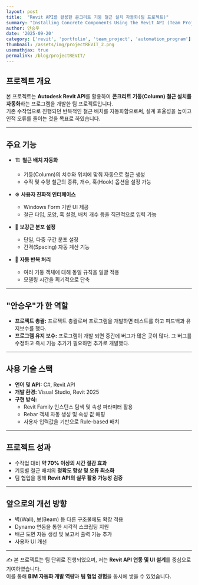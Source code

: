 ```yaml
---
layout: post
title:  "Revit API를 활용한 콘크리트 기둥 철근 설치 자동화(팀 프로젝트)"
summary: "Installing Concrete Components Using the Revit API (Team Project)"
author: 안승우
date: '2025-09-20'
category: ['revit', 'portfolio', 'team_project', 'automation_program']
thumbnail: /assets/img/projectREVIT_2.png
usemathjax: true
permalink: /blog/projectREVIT/
---
```



## 프로젝트 개요

본 프로젝트는 **Autodesk Revit API**를 활용하여 **콘크리트 기둥(Column) 철근 설치를 자동화**하는 프로그램을 개발한 팀 프로젝트입니다.  
기존 수작업으로 진행되던 반복적인 철근 배치를 자동화함으로써, 설계 효율성을 높이고 인적 오류를 줄이는 것을 목표로 하였습니다.  

---

## 주요 기능

- 🏗 **철근 배치 자동화**  
  - 기둥(Column)의 치수와 위치에 맞춰 자동으로 철근 생성  
  - 수직 및 수평 철근의 종류, 개수, 훅(Hook) 옵션을 설정 가능  

- ⚙️ **사용자 친화적 인터페이스**  
  - Windows Form 기반 UI 제공  
  - 철근 타입, 모양, 훅 설정, 배치 개수 등을 직관적으로 입력 가능  

- 📐 **보강근 분포 설정**  
  - 단일, 다중 구간 분포 설정  
  - 간격(Spacing) 자동 계산 기능  

- 🔁 **자동 반복 처리**  
  - 여러 기둥 객체에 대해 동일 규칙을 일괄 적용  
  - 모델링 시간을 획기적으로 단축  

---



## "안승우"가 한 역할
- **프로젝트 총괄:**  프로젝트 총괄로써 프로그램을 개발하면 테스트를 하고 피드백과 유지보수를 했다.
- **프로그램 유지 보수:** 프로그램이 개발 되면 중간에 버그가 많은 곳이 많다. 그 버그를 수정하고 즉시 기능 추가가 필요하면 추가로 개발했다. 

---

## 사용 기술 스택

- **언어 및 API:** C#, Revit API  
- **개발 환경:** Visual Studio, Revit 2025  
- **구현 방식:**  
  - Revit Family 인스턴스 탐색 및 속성 파라미터 활용  
  - Rebar 객체 자동 생성 및 속성 값 매핑  
  - 사용자 입력값을 기반으로 Rule-based 배치  

---

## 프로젝트 성과

- 수작업 대비 **약 70% 이상의 시간 절감 효과**  
- 기둥별 철근 배치의 **정확도 향상 및 오류 최소화**  
- 팀 협업을 통해 **Revit API의 실무 활용 가능성 검증**  

---

## 앞으로의 개선 방향

- 벽(Wall), 보(Beam) 등 다른 구조물에도 확장 적용  
- Dynamo 연동을 통한 시각적 스크립팅 지원  
- 배근 도면 자동 생성 및 보고서 출력 기능 추가  
- 사용자 UI 개선

---

✍️ 본 프로젝트는 팀 단위로 진행되었으며, 저는 **Revit API 연동 및 UI 설계**를 중심으로 기여하였습니다.  
이를 통해 **BIM 자동화 개발 역량**과 **팀 협업 경험**을 동시에 쌓을 수 있었습니다.


